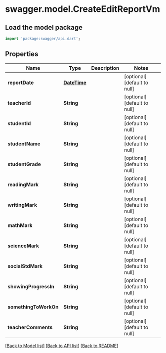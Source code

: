 # swagger.model.CreateEditReportVm

## Load the model package
```dart
import 'package:swagger/api.dart';
```

## Properties
Name | Type | Description | Notes
------------ | ------------- | ------------- | -------------
**reportDate** | [**DateTime**](DateTime.md) |  | [optional] [default to null]
**teacherId** | **String** |  | [optional] [default to null]
**studentId** | **String** |  | [optional] [default to null]
**studentName** | **String** |  | [optional] [default to null]
**studentGrade** | **String** |  | [optional] [default to null]
**readingMark** | **String** |  | [optional] [default to null]
**writingMark** | **String** |  | [optional] [default to null]
**mathMark** | **String** |  | [optional] [default to null]
**scienceMark** | **String** |  | [optional] [default to null]
**socialStdMark** | **String** |  | [optional] [default to null]
**showingProgressIn** | **String** |  | [optional] [default to null]
**somethingToWorkOn** | **String** |  | [optional] [default to null]
**teacherComments** | **String** |  | [optional] [default to null]

[[Back to Model list]](../README.md#documentation-for-models) [[Back to API list]](../README.md#documentation-for-api-endpoints) [[Back to README]](../README.md)


